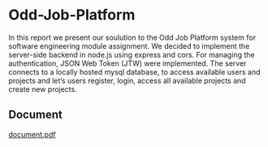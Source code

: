 # Odd-Job-Platform

In this report we present our soulution to the Odd Job Platform system for software engineering module assignment. We decided to implement the server-side backend in node.js using express and cors. For managing the authentication, JSON Web Token (JTW) were implemented. The server connects to a locally hosted mysql database, to access available users and projects and let’s users register, login, access all available projects and create new projects. 

## Document
[document.pdf](https://github.com/Ameneh-KM/Odd-Job-Platform/files/10421195/document.pdf)
